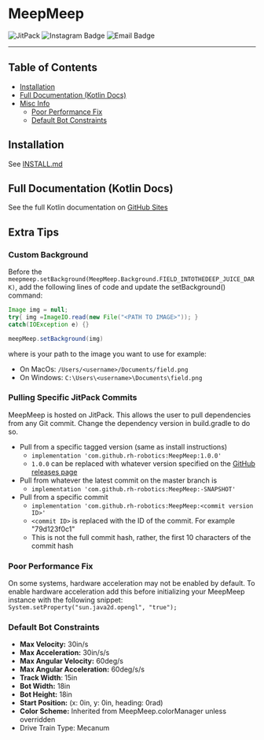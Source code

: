 # MeepMeep

![JitPack](https://img.shields.io/jitpack/version/com.github.rh-robotics/MeepMeep?style=for-the-badge&logo=jitpack&logoColor=%23edbe28&logoSize=%23edbe28&labelColor=%23676767&color=%23edbe28)
![Instagram Badge](https://img.shields.io/badge/%40rh--iron--lions-yellow?style=for-the-badge&logo=instagram&logoColor=%23edbe28&label=Instagram&labelColor=%23676767&color=%23edbe28&link=https%3A%2F%2Finstagram.com%2Frh-iron-lions)
![Email Badge](https://img.shields.io/badge/ironlions19922%40gmail.com-yellow?style=for-the-badge&logo=gmail&logoColor=%23edbe28&label=Email&labelColor=%23676767&color=%23edbe28&link=mailto%3Aironlions19922%40gmail.com)

---

## Table of Contents

- [Installation](#installation)
- [Full Documentation (Kotlin Docs)](#full-documentation-kotlin-docs)
- [Misc Info](#extra-tips)
  - [Poor Performance Fix](#poor-performance-fix)
  - [Default Bot Constraints](#default-bot-constraints)

## Installation

See [INSTALL.md](https://github.com/rh-robotics/MeepMeep/blob/master/INSTALL.md)

## Full Documentation (Kotlin Docs)

See the full Kotlin documentation on [GitHub Sites](https://rh-robotics.github.io/MeepMeep)

## Extra Tips

### Custom Background

Before the `meepmeep.setBackground(MeepMeep.Background.FIELD_INTOTHEDEEP_JUICE_DARK)`, add the
following
lines of code and update the setBackground() command:

```java
Image img = null;
try{ img =ImageIO.read(new File("<PATH TO IMAGE>")); }
catch(IOException e) {}

meepMeep.setBackground(img)
```

where <PATH TO IMAGE> is your path to the image you want to use for example:

- On MacOs: `/Users/<username>/Documents/field.png`
- On Windows: `C:\Users\<username>\Documents\field.png`

### Pulling Specific JitPack Commits

MeepMeep is hosted on JitPack. This allows the user to pull dependencies from any Git commit. Change
the dependency version in build.gradle to do so.

- Pull from a specific tagged version (same as install instructions)
  - `implementation 'com.github.rh-robotics:MeepMeep:1.0.0'`
  - `1.0.0` can be replaced with whatever version specified on
    the [GitHub releases page](https://github.com/NoahBres/MeepMeep/releases)
- Pull from whatever the latest commit on the master branch is
  - `implementation 'com.github.rh-robotics:MeepMeep:-SNAPSHOT'`
- Pull from a specific commit
  - `implementation 'com.github.rh-robotics:MeepMeep:<commit version ID>'`
  - `<commit ID>` is replaced with the ID of the commit. For example "79d123f0c1"
  - This is not the full commit hash, rather, the first 10 characters of the commit hash

### Poor Performance Fix

On some systems, hardware acceleration may not be enabled by default. To enable hardware
acceleration add this before initializing your MeepMeep instance with the following snippet:
`System.setProperty("sun.java2d.opengl", "true");`

### Default Bot Constraints

- **Max Velocity:** 30in/s
- **Max Acceleration:** 30in/s/s
- **Max Angular Velocity:** 60deg/s
- **Max Angular Acceleration:** 60deg/s/s
- **Track Width**: 15in
- **Bot Width:** 18in
- **Bot Height:** 18in
- **Start Position:** (x: 0in, y: 0in, heading: 0rad)
- **Color Scheme:** Inherited from MeepMeep.colorManager unless overridden
- Drive Train Type: Mecanum
